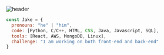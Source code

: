 ![header](https://capsule-render.vercel.app/api?type=soft&color=gradient&customColorList=0,2,3&height=200&section=header&text=🆆🅴🅻🅲🅾🅼🅴%20👋&animation=fadeIn&fontSize=95)

```javascript
const Jake = {
  pronouns: "he" | "him",
  code: [Python, C/C++, HTML, CSS, Java, Javascript, SQL],
  tools: [React, AWS, MongoDB, Linux],
  challenge: "I am working on both front-end and back-end"
}
```



